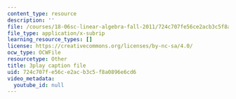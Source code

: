 ```yaml
---
content_type: resource
description: ''
file: /courses/18-06sc-linear-algebra-fall-2011/724c707fe56ce2acb3c5f8a0896e6cd6_zWxhmBCdvFs.srt
file_type: application/x-subrip
learning_resource_types: []
license: https://creativecommons.org/licenses/by-nc-sa/4.0/
ocw_type: OCWFile
resourcetype: Other
title: 3play caption file
uid: 724c707f-e56c-e2ac-b3c5-f8a0896e6cd6
video_metadata:
  youtube_id: null
---
```

